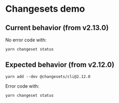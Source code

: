# Changesets demo


## Current behavior (from v2.13.0)
No error code with:

```shell
yarn changeset status
```

## Expected behavior (from v2.12.0)

```shell
yarn add --dev @changesets/cli@2.12.0
```

Error code with:

```shell
yarn changeset status
```